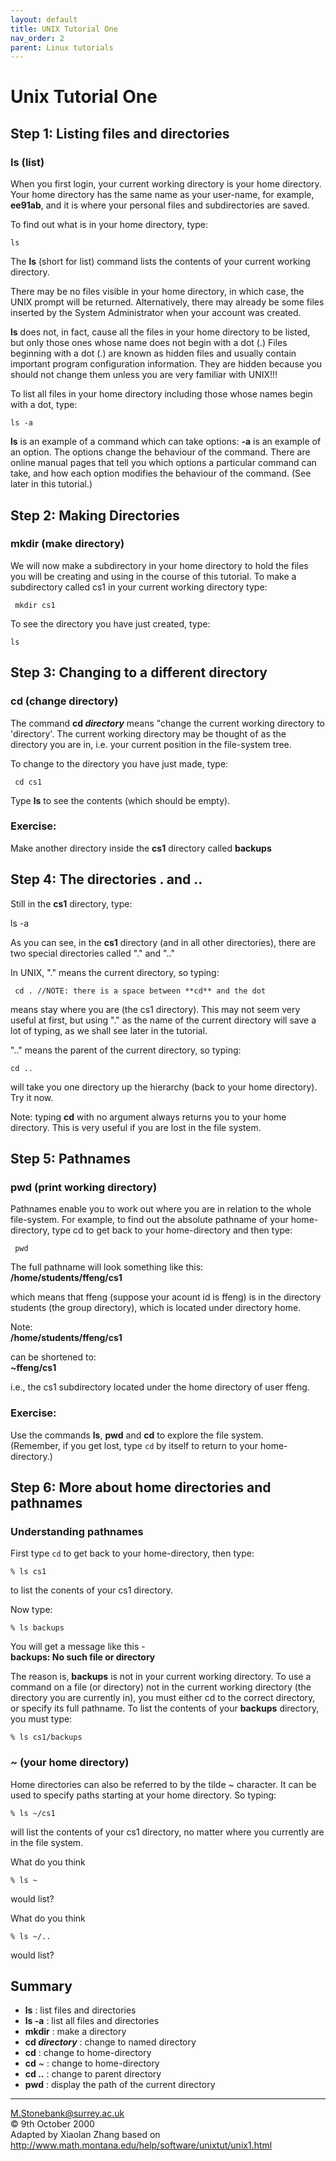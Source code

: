```yaml
---
layout: default
title: UNIX Tutorial One
nav_order: 2
parent: Linux tutorials
---
```


# Unix Tutorial One
  
## Step 1: Listing files and directories
### ls (list)  
When you first login, your current working directory is your home directory. Your home directory has the same name as your user-name, for example, **ee91ab**, and it is where your personal files and subdirectories are saved.  
  
To find out what is in your home directory, type:  

    ls   
  
The **ls** (short for list) command lists the contents of your current working directory.  
  
There may be no files visible in your home directory, in which case, the UNIX prompt will be returned. Alternatively, there may already be some files inserted by the System Administrator when your account was created.  
  
**ls** does not, in fact, cause all the files in your home directory to be listed, but only those ones whose name does not begin with a dot (.) Files beginning with a dot (.) are known as hidden files and usually contain important program configuration information. They are hidden because you should not change them unless you are very familiar with UNIX!!!  
  
To list all files in your home directory including those whose names begin with a dot, type:  

    ls -a  
  
**ls** is an example of a command which can take options: **-a** is an example of an option. The options change the behaviour of the command. There are online manual pages that tell you which options a particular command can take, and how each option modifies the behaviour of the command. (See later in this tutorial.)  
  
  
## Step 2: Making Directories
### mkdir (make directory)  
We will now make a subdirectory in your home directory to hold the files you will be creating and using in the course of this tutorial. To make a subdirectory called cs1 in your current working directory type: 

     mkdir cs1  
  
To see the directory you have just created, type:  

    ls  
  
  
## Step 3: Changing to a different directory
### cd (change directory)  
The command **cd _directory_** means "change the current working directory to 'directory'. The current working directory may be thought of as the directory you are in, i.e. your current position in the file-system tree.  
  
To change to the directory you have just made, type:  

     cd cs1  
  
Type **ls** to see the contents (which should be empty).  
  
### Exercise:   
Make another directory inside the **cs1** directory called **backups**  
  
  
## Step 4: The directories . and ..  
Still in the **cs1** directory, type: 

   ls -a  
  
As you can see, in the **cs1** directory (and in all other directories), there are two special directories called "." and ".."  
  
In UNIX, "." means the current directory, so typing:  

     cd . //NOTE: there is a space between **cd** and the dot  
  
means stay where you are (the cs1 directory). This may not seem very useful at first, but using "." as the name of the current directory will save a lot of typing, as we shall see later in the tutorial.  
  
".." means the parent of the current directory, so typing:  

    cd ..  
  
will take you one directory up the hierarchy (back to your home directory). Try it now.  
  
Note: typing **cd** with no argument always returns you to your home directory. This is very useful if you are lost in the file system.  
  
  
## Step 5: Pathnames
### pwd (print working directory)  
Pathnames enable you to work out where you are in relation to the whole file-system. For example, to find out the absolute pathname of your home-directory, type cd to get back to your home-directory and then type:  

     pwd  

The full pathname will look something like this:  
**/home/students/ffeng/cs1**  

which means that ffeng (suppose your acount id is ffeng) is in the directory students (the group directory), which is located under directory home.  
  
Note:  
**/home/students/ffeng/cs1**  
  
can be shortened to:  
**~ffeng/cs1**  
  
i.e., the cs1 subdirectory located under the home directory of user ffeng.
   
### Exercise:    
Use the commands **ls**, **pwd** and **cd** to explore the file system.  
(Remember, if you get lost, type `cd` by itself to return to your home-directory.)  
  
  
## Step 6: More about home directories and pathnames
### Understanding pathnames  
First type `cd` to get back to your home-directory, then type:  

    % ls cs1  
  
to list the conents of your cs1 directory.  
  
Now type:  

    % ls backups  
  
You will get a message like this -  
**backups: No such file or directory**  
  
The reason is, **backups** is not in your current working directory. To use a command on a file (or directory) not in the current working directory (the directory you are currently in), you must either cd to the correct directory, or specify its full pathname. To list the contents of your **backups** directory, you must type:  

    % ls cs1/backups  
  
### ~ (your home directory)  
Home directories can also be referred to by the tilde ~ character. It can be used to specify paths starting at your home directory. So typing:  

    % ls ~/cs1  
  
will list the contents of your cs1 directory, no matter where you currently are in the file system.  
  
What do you think  

    % ls ~  
  
would list?  
  
What do you think   

    % ls ~/..  
  
would list?  
  
## Summary  
* **ls** : list files and directories  
* **ls -a** : list all files and directories  
* **mkdir** : make a directory  
* **cd _directory_** : change to named directory  
* **cd** : change to home-directory  
* **cd** ~ : change to home-directory  
* **cd ..** : change to parent directory  
* **pwd** : display the path of the current directory  
  
  
--------------------------------------------
M.Stonebank@surrey.ac.uk  
© 9th October 2000  
Adapted by Xiaolan Zhang based on http://www.math.montana.edu/help/software/unixtut/unix1.html
